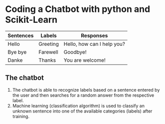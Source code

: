 # Coding a Chatbot with python and Scikit-Learn

| Sentences | Labels | Responses |
|-------|--------|---------|
| Hello | Greeting | Hello, how can I help you? |
| Bye bye | Farewell | Goodbye! |
| Danke | Thanks | You are welcome! |

## The chatbot
1. The chatbot is able to recognize labels based on a sentence entered by the user and then searches for a random answer from the respective label.
2. Machine learning (classification algorithm) is used to classify an unknown sentence into one of the available categories (labels) after training.
